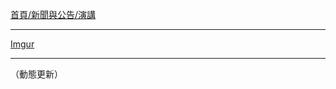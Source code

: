[首頁/新聞與公告/演講](http://www.inm.ntu.edu.tw/news/news.php?class=106,107)

---

[Imgur](http://i.imgur.com/x4cqOCx.png)

---

（動態更新）